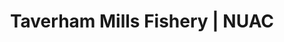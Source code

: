 ---
layout: water
category: waters
title: Taverham Mills Fishery | NUAC
keywords: NUAC, Norwich Union Angling Club, fishing club, waters, river wensum, costessey no.1 lake, taverham mills fishery, taverham, norfolk
menu: Taverham Mills
menu-order: 9
file-txt: taverham
location: Taverham
venue-list: TMF River, TMF Lake
nbr-of-tickets: 4
nbr-river-tickets: 2
nbr-no1-tickets: 2
sections:
  - sctn-title: Description
    sctn-hash: water-desc
    paragraphs:
      - col-pos:
        col:
        hdr:
        img:
        sentences:
          - txt: NUAC has an association with Taverham Mills Fishery which grants our members access to Costessey No.1 Lake and their stretch of the River Wensum. Please ensure that you familiarise yourself with the Rules before visiting. **Access must be booked in advance as per [booking instructions](#water-booking) stated below**.
          - txt: Entry to the River and Lake is via a locked gate, you will be given the gate code when you book (please do not share, this code is regularly updated).
          - txt: The Visitor Centre has toilet facilities and provides refreshments (see [website](https://anglianwaterparks.co.uk/taverham-mill) for opening times).  There is also a tackle shop that caters for everything you need for a day's fishing including brands such as Korda, Solar, Nash, Gardner and Sticky Baits.
      - col-pos: 
        col: 
        hdr: River Wensum
        img: tmf-river.jpg
        img-alt: River Wensum at Taverham Mills
        img-pos: left
        sentences:
          - txt: This ¾ mile stretch of the beautiful River Wensum includes two weir pools as well as deep pools, shallow gravel runs, lilies, reeds and snaggy stretches. Anglers of all abilities can fish for chub, which are in large numbers weighing in at 3-5lb, dace, roach, perch, pike and possibly a small barbel.         
      - col-pos: 
        col: 
        hdr: Costessey No.1 Lake
        img: tmf-lake-no1.jpg
        img-alt: Costessey No.1 Lake at Taverham Mills
        img-pos: left
        sentences:
          # - txt: <strong>Available to book from Friday 16 June 2023</strong>
          - txt: This three-acre lake provides plenty of silver fish sport and is ideal for those new to fishing. Please fish from the marked swims only, 5 adjacent to the access road and 4 on the far bank. No pole fishing from peg 1 due to the overhead power lines. Along with the roach, rudd and perch there is a large shoal of bream (up to 12lb) and pike into double figures.         
  - sctn-title: Rules
    sctn-hash: water-rules
    paragraphs:
      - col-pos:
        col:
        hdr: NUAC access is by arrangement with Taverham Mills Fishery and as part of this arrangement the following rules **MUST** be followed;
        list: ol
        sentences:
          - txt: NUAC member must have pre-booked their day's fishing as per [booking instructions](#water-booking) below.
          - txt: NUAC Guest tickets are not permitted (Day tickets for Costessey No.1 Lake can be purchased in advance from the Visitor Centre or [online](https://anglianwaterparks.co.uk/bookings-permit/select-permit/8/168/coarse/new)).
          - txt: Members must carry their NUAC membership card and EA rod licence at all times, and show them upon request.
          - txt: Please display your NUAC car parking permit when you park your car in the **designated** car parks (as indicated on the map below).
          - txt: NUAC member is only entitled to fishing on the River Wensum and Costessey No.1 Lake, **no fishing on any other lakes** associated with Taverham Mills Fishery.
          - txt: Members must adhere to the fishery rules as stated below
      - col-pos:
        col:
        hdr: Fishery Rules
        img:
      - col-pos: start
        col: col-md-6
        hdr-lvl: x
        hdr: Fishery Number 01603 861014
        list: ol
        sentences:
          - txt: If you are unsure of any rules and regulations, please speak to an AW Staff Member first.
          - txt: River and Costessey No.1 Lake Permit holders are allowed a maximum of 2 Rods.
          - txt: Dawn to Dusk fishing only.
          - txt: No rods to be left unattended.
          - txt: Anglers are expected to look after their catch to the highest standards, whether large or small. Fish care to be used where required.
          - txt: No keepnets.
          - txt: Please use the net dip bin provided at Costessey No.1 Lake (on access track between pegs 1 & 2).
          - txt: You must use a **padded** unhooking mat.
          - txt: All fish must be returned alive and unharmed.
          - txt: Retention of fish for photos and weighing for a maximum of 30 minutes. Any longer, then permission from the bailiffs required.
          - txt: No standing holding fish for photos. Kneel over the unhooking mat.
          - txt: Don’t leave tackle in snags/trees – if it does happen, please report it to the fishery.
          - txt: Rigs/kit/luggage might be checked from time to time.
          - txt: Safe rigs are a prerequisite. No Fixed leads. Please ask for help on rig construction if unsure.
          - txt: Micro Barbed / barbed hooks preferred.
          - txt: Particles bought from the onsite tackle shop **ONLY**.
          - txt: Keep noise to a minimum.
          - txt: Be considerate to other users of the reserve, including the wildlife.
          - txt: No bait boats.
          - txt: No drones.
          - txt: No tree climbing.
          - txt: Wading is permitted but be courteous to others fishing. Swimming is not permitted.
          - txt: Please respect the environment and take your little home. If litter is left in your swim, whether yours or not, you will be banned.
          - txt: No open fires, raised BBQs are acceptable.
      - col-pos: end
        col: col-md-6
        hdr-lvl: x        
        hdr: Pike Fishing
        list: ol
        sentences:
          - txt: Pike fishing on the river from 1st October – 14th March.
          - txt: Pike fishing on Costessey No.1 Lake from 1st October – 31st March.
          - txt: No Live Baiting.
          - txt: Wire traces or leaders with a minimum diameter of 0.7mm must be used.
          - txt: Braided Mainline is acceptable for **Pike only**.
          - txt: Semi Barbed Trebles.
          - txt: 36” Landing Net or Pike Spoon to be used.
  - sctn-title: Bookings
    sctn-hash: water-booking
    paragraphs:
      - col-pos: start
        col: col-md-6
        hdr: Booking Rules
        include: booking-rules.html
        img:
        sentences:
      - col-pos: end
        col: col-md-6
        hdr: Booking Instructions
        include: booking-instructions.html
        img:
        sentences:
  - sctn-title: Directions
    sctn-hash: water-map
    paragraphs:
      - col-pos: start
        col: col-md-6
        hdr: Directions to Venue
        img:
        sentences:
        tabs:
          - hash: river-dir
            label: River Wensum
            alert-txt: <strong>Sat Nav</strong> NR8 6TA
            alert-typ: info
            desc: Located in the grounds of Anglian Water’s Taverham Mills Water Park, about 8 miles NW from the centre of Norwich.
            sentences:
              - txt: From Norwich outer ring road follow the A1067, Drayton High Road, signposted for Fakenham.
              - txt: At Taverham bear left, after petrol station, onto Taverham Road.
              - txt: At roundabout, take first left for Costessey Road.
              - txt: After 30 yards turn right onto private road signposted for Taverham Mills Water Park.
              - txt: Keep left on private road and park behind Visitor Centre in the designated Car Park.
          - hash: lake-dir
            label: Costessey No.1 Lake
            alert-txt: <strong>Sat Nav</strong> NR8 5BE
            alert-typ: info
            desc: Located at the northern end of Taverham Lane, about 8 miles NW from the centre of Norwich.
            sentences:
              - txt: From Norwich outer ring road follow the A1067, Drayton High Road, signposted for Fakenham.
              - txt: At Taverham bear left, after petrol station, onto Taverham Road.
              - txt: At roundabout, take first left for Costessey Road.
              - txt: Follow Costessey Road/Taverham Lane for approximately 600 yards (a third of a mile).
              - txt: After Wensum Self Storage, take next left onto gated road (access to Ski Pit syndicate car park immediately on right).
      - col-pos: End
        col: col-md-6 hidden-xs
        hdr: Maps
        img:
        sentences:
        tabs:
          - hash: tmf-map
            label: Google Map
            alert-txt: 
            alert-typ: 
            desc: 
            gmap-id: 18BouUmDPjL2nPWc6FeEBmm-PLBRiYQ-g
      - col-pos: 
        col: visible-xs hidden-sm hidden-md hidden-lg
        hdr: Location Map
        img:
        sentences:
        buttons:
          - size: lg
            style: danger
            icon: map-marker-alt
            txt: Google Map
            target: https://drive.google.com/open?id=18BouUmDPjL2nPWc6FeEBmm-PLBRiYQ-g&usp=sharing
---